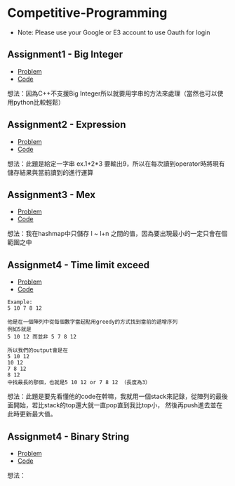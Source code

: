 # Competitive-Programming
* Note: Please use your Google or E3 account to use Oauth for login

## Assignment1 - Big Integer
* [Problem](https://oj.nctu.me/problems/819/)
* [Code](https://github.com/ykhuang0812/Competitive-Programming/blob/master/Spring_2019/Assignment1.cpp)

想法：因為C++不支援Big Integer所以就要用字串的方法來處理（當然也可以使用python比較輕鬆）


## Assignment2 - Expression
* [Problem](https://oj.nctu.me/problems/820/)
* [Code](https://github.com/ykhuang0812/Competitive-Programming/blob/master/Spring_2019/Assignment2.cpp)

想法：此題是給定一字串 ex.1+2*3 要輸出9，所以在每次讀到operator時將現有儲存結果與當前讀到的進行運算

## Assignment3 - Mex
* [Problem](https://oj.nctu.me/problems/822/)
* [Code](https://github.com/ykhuang0812/Competitive-Programming/blob/master/Spring_2019/Assignment3.cpp)

想法：我在hashmap中只儲存 l ~ l+n 之間的值，因為要出現最小的一定只會在個範圍之中

## Assignmet4 - Time limit exceed 
* [Problem](https://oj.nctu.me/problems/823/)
* [Code](https://github.com/ykhuang0812/Competitive-Programming/blob/master/Spring_2019/Assignment4.cpp)

```
Example:
5 10 7 8 12

他是在一個陣列中從每個數字當起點用greedy的方式找到當前的遞增序列
例如5就是
5 10 12 而並非 5 7 8 12

所以我們的output會是在
5 10 12
10 12
7 8 12
8 12
中找最長的那個，也就是5 10 12 or 7 8 12 （長度為3）
```

想法：此題是要先看懂他的code在幹嘛，我就用一個stack來記錄，從陣列的最後面開始，若比stack的top還大就一直pop直到我比top小，
然後再push進去並在此時更新最大值。


## Assignmet4 - Binary String
* [Problem](https://oj.nctu.me/problems/825/)
* [Code](https://github.com/ykhuang0812/Competitive-Programming/blob/master/Spring_2019/Assignment5.cpp)

想法：
